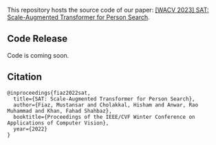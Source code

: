This repository hosts the source code of our paper: [[WACV 2023] SAT: Scale-Augmented Transformer for Person Search](https://). 

## Code Release

Code is coming soon.



## Citation

```
@inproceedings{fiaz2022sat,
  title={SAT: Scale-Augmented Transformer for Person Search},
  author={Fiaz, Mustansar and Cholakkal, Hisham and Anwar, Rao Muhammad and Khan, Fahad Shahbaz},
  booktitle={Proceedings of the IEEE/CVF Winter Conference on Applications of Computer Vision},
  year={2022}
}
